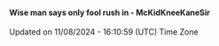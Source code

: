 #### Wise man says only fool rush in - McKidKneeKaneSir
Updated on 11/08/2024 - 16:10:59 (UTC) Time Zone
